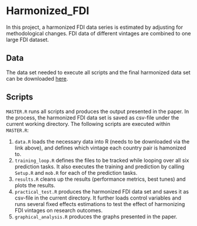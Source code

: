 # Harmonized_FDI
In this project, a harmonized FDI data series is estimated by adjusting for methodological changes. FDI data of different vintages are combined to one large FDI dataset. 

## Data
The data set needed to execute all scripts and the final harmonized data set can be downloaded [here](https://drive.google.com/drive/folders/1aWDlLN6OIaNCg84fvqO13VB6rTD_iHHs?usp=sharing).  

## Scripts
`MASTER.R` runs all scripts and produces the output presented in the paper. In the process, the harmonized FDI data set is saved as csv-file under the current working directory. The following scripts are executed within `MASTER.R`:

1. `data.R` loads the necessary data into R (needs to be downloaded via the link above), and defines which vintage each country pair is hamonized to.
2. `training_loop.R` defines the files to be tracked while looping over all six prediction tasks. It also executes the training and prediction by calling `Setup.R` and `mob.R` for each of the prediction tasks.
3. `results.R` cleans up the results (performance metrics, best tunes) and plots the results.
4. `practical_test.R` produces the harmonized FDI data set and saves it as csv-file in the current directory. It further loads control variables and runs several fixed effects estimations to test the effect of harmonizing FDI vintages on research outcomes.
5. `graphical_analysis.R` produces the graphs presented in the paper.
